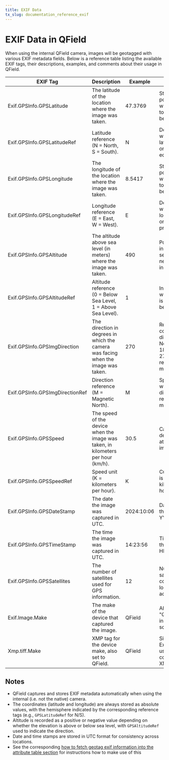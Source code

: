 ```yaml
---
title: EXIF Data
tx_slug: documentation_reference_exif
---
```


# EXIF Data in QField

When using the internal QField camera, images will be geotagged with various EXIF metadata fields. Below is a reference table listing the available EXIF tags, their descriptions, examples, and comments about their usage in QField.

| EXIF Tag                            | Description                                                           | Example                   | Comments                                       |
|-------------------------------------|-----------------------------------------------------------------------|---------------------------|------------------------------------------------|
| Exif.GPSInfo.GPSLatitude            | The latitude of the location where the image was taken.                | 47.3769                    | Stored as a positive value with a reference to N/S (see below). |
| Exif.GPSInfo.GPSLatitudeRef         | Latitude reference (N = North, S = South).                            | N                          | Determines whether the latitude is north or south of the equator. |
| Exif.GPSInfo.GPSLongitude           | The longitude of the location where the image was taken.               | 8.5417                     | Stored as a positive value with a reference to E/W (see below). |
| Exif.GPSInfo.GPSLongitudeRef        | Longitude reference (E = East, W = West).                             | E                          | Determines whether the longitude is east or west of the prime meridian. |
| Exif.GPSInfo.GPSAltitude            | The altitude above sea level (in meters) where the image was taken.    | 490                        | Positive values indicate above sea level; negative values indicate below. |
| Exif.GPSInfo.GPSAltitudeRef         | Altitude reference (0 = Below Sea Level, 1 = Above Sea Level).         | 1                          | Indicates whether altitude is above or below sea level. |
| Exif.GPSInfo.GPSImgDirection        | The direction in degrees in which the camera was facing when the image was taken. | 270                        | Represents the compass direction (0 = North, 90 = East, 180 = South, 270 = West) relative to magnetic north. |
| Exif.GPSInfo.GPSImgDirectionRef     | Direction reference (M = Magnetic North).                             | M                          | Specifies whether the direction is relative to magnetic north. |
| Exif.GPSInfo.GPSSpeed               | The speed of the device when the image was taken, in kilometers per hour (km/h). | 30.5                       | Captured if the device is moving at the time of image capture. |
| Exif.GPSInfo.GPSSpeedRef            | Speed unit (K = kilometers per hour).                                 | K                          | Currently, speed is recorded in kilometers per hour in QField. |
| Exif.GPSInfo.GPSDateStamp           | The date the image was captured in UTC.                               | 2024:10:06                 | Date stored in the format YYYY:MM:DD. |
| Exif.GPSInfo.GPSTimeStamp           | The time the image was captured in UTC.                               | 14:23:56                   | Time stored in the format HH:MM:SS. |
| Exif.GPSInfo.GPSSatellites          | The number of satellites used for GPS information.                    | 12                         | Number of GPS satellites that contributed to location accuracy. |
| Exif.Image.Make                     | The make of the device that captured the image.                       | QField                     | Always set to "QField" to indicate the software used. |
| Xmp.tiff.Make                       | XMP tag for the device make, also set to QField.                      | QField                     | Similar to Exif.Image.Make, used for compatibility in XMP metadata. |

## Notes

- QField captures and stores EXIF metadata automatically when using the internal (i.e. not the native) camera.
- The coordinates (latitude and longitude) are always stored as absolute values, with the hemisphere indicated by the corresponding reference tags (e.g., `GPSLatitudeRef` for N/S).
- Altitude is recorded as a positive or negative value depending on whether the elevation is above or below sea level, with `GPSAltitudeRef` used to indicate the direction.
- Date and time stamps are stored in UTC format for consistency across locations.
- See the corresponding [how to fetch geotag exif information into the attribute table section](https://docs.qgis.org/latest/en/docs/user_manual/expressions/functions_list.html#exif) for instructions how to make use of this
